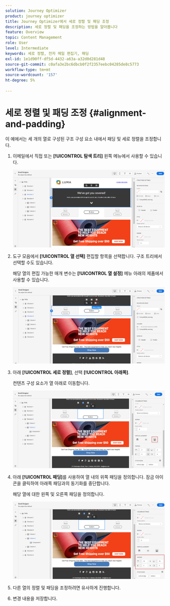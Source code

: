 ```yaml
---
solution: Journey Optimizer
product: journey optimizer
title: Journey Optimizer에서 세로 정렬 및 패딩 조정
description: 세로 정렬 및 패딩을 조정하는 방법을 알아봅니다
feature: Overview
topic: Content Management
role: User
level: Intermediate
keywords: 세로 정렬, 전자 메일 편집기, 패딩
exl-id: 1e1d90ff-df5d-4432-a63a-a32d0d281d48
source-git-commit: c0afa3e2bc6dbcb0f2f2357eebc04285de8c5773
workflow-type: tm+mt
source-wordcount: '157'
ht-degree: 5%

---
```


# 세로 정렬 및 패딩 조정 {#alignment-and-padding}

이 예에서는 세 개의 열로 구성된 구조 구성 요소 내에서 패딩 및 세로 정렬을 조정합니다.

1. 이메일에서 직접 또는 **[!UICONTROL 탐색 트리]** 왼쪽 메뉴에서 사용할 수 있습니다.

   ![](assets/alignment_1.png)

1. 도구 모음에서 **[!UICONTROL 열 선택]** 편집할 항목을 선택합니다. 구조 트리에서 선택할 수도 있습니다.

   해당 열의 편집 가능한 매개 변수는 **[!UICONTROL 열 설정]** 메뉴 아래의 제품에서 사용할 수 있습니다.

   ![](assets/alignment_2.png)

1. 아래 **[!UICONTROL 세로 정렬]**, 선택 **[!UICONTROL 아래쪽]**.

   컨텐츠 구성 요소가 열 아래로 이동합니다.

   ![](assets/alignment_3.png)

1. 아래 **[!UICONTROL 패딩]**&#x200B;를 사용하여 열 내의 위쪽 패딩을 정의합니다. 잠금 아이콘을 클릭하여 아래쪽 패딩과의 동기화를 중단합니다.

   해당 열에 대한 왼쪽 및 오른쪽 패딩을 정의합니다.

   ![](assets/alignment_4.png)

1. 다른 열의 정렬 및 패딩을 조정하려면 유사하게 진행합니다.

1. 변경 내용을 저장합니다.
